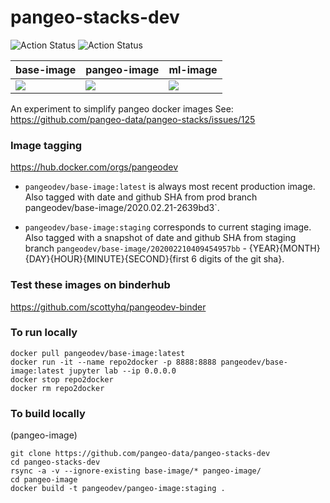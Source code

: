 # pangeo-stacks-dev

![Action Status](https://github.com/pangeo-data/pangeo-stacks-dev/workflows/StagingBuild/badge.svg) ![Action Status](https://github.com/pangeo-data/pangeo-stacks-dev/workflows/ProductionBuild/badge.svg)

| base-image | pangeo-image | ml-image |
|------------|--------------|----------|
| [![](https://images.microbadger.com/badges/image/pangeodev/base-image.svg)](https://microbadger.com/images/pangeodev/base-image "Get your own image badge on microbadger.com") |  [![](https://images.microbadger.com/badges/image/pangeodev/pangeo-image.svg)](https://microbadger.com/images/pangeodev/pangeo-image "Get your own image badge on microbadger.com") | [![](https://images.microbadger.com/badges/image/pangeodev/ml-image.svg)](https://microbadger.com/images/pangeodev/ml-image "Get your own image badge on microbadger.com") |

An experiment to simplify pangeo docker images
See: https://github.com/pangeo-data/pangeo-stacks/issues/125

### Image tagging
https://hub.docker.com/orgs/pangeodev

* `pangeodev/base-image:latest` is always most recent production image. Also tagged with date and github SHA from prod branch pangeodev/base-image/2020.02.21-2639bd3`. 

* `pangeodev/base-image:staging` corresponds to current staging image. Also tagged with a snapshot of date and github SHA from staging branch `pangeodev/base-image/202002210409454957bb` - {YEAR}{MONTH}{DAY}{HOUR}{MINUTE}{SECOND}{first 6 digits of the git sha}.


### Test these images on binderhub
https://github.com/scottyhq/pangeodev-binder

### To run locally
```
docker pull pangeodev/base-image:latest
docker run -it --name repo2docker -p 8888:8888 pangeodev/base-image:latest jupyter lab --ip 0.0.0.0
docker stop repo2docker
docker rm repo2docker
```

### To build locally
(pangeo-image)
```
git clone https://github.com/pangeo-data/pangeo-stacks-dev
cd pangeo-stacks-dev
rsync -a -v --ignore-existing base-image/* pangeo-image/
cd pangeo-image 
docker build -t pangeodev/pangeo-image:staging .
```
